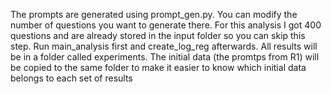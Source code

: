 The prompts are generated using prompt_gen.py. You can modify the number of questions you want to generate there. For this analysis I got 400 questions and are already stored in the input folder so you can skip this step.
Run main_analysis first and create_log_reg afterwards. All results will be in a folder called experiments. The initial data (the promtps from R1) will be copied to the same folder to make it easier to know which initial data belongs to each set of results
